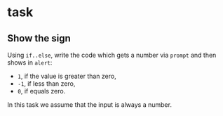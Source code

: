 # task

## Show the sign

Using `if..else`, write the code which gets a number via `prompt` and then shows in `alert`:

* `1`, if the value is greater than zero,
* `-1`, if less than zero,
* `0`, if equals zero.

In this task we assume that the input is always a number.




